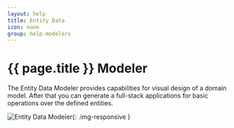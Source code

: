 ```yaml
---
layout: help
title: Entity Data
icon: none
group: help-modelers
---
```


{{ page.title }} Modeler
===

The Entity Data Modeler provides capabilities for visual design of a domain model. After that you can generate a full-stack applications for basic operations over the defined entities.

![Entity Data Modeler](images/ide_modeler_entity_data.png){: .img-responsive }



